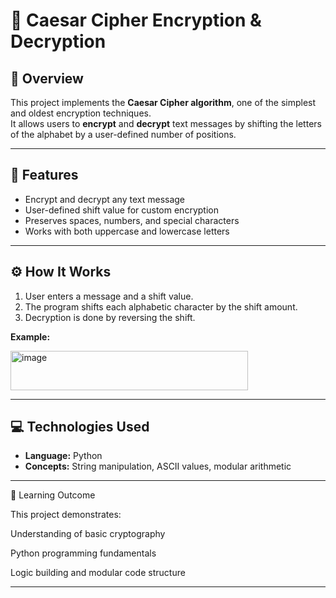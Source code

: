 # 🔐 Caesar Cipher Encryption & Decryption

## 📘 Overview
This project implements the **Caesar Cipher algorithm**, one of the simplest and oldest encryption techniques.  
It allows users to **encrypt** and **decrypt** text messages by shifting the letters of the alphabet by a user-defined number of positions.

---

## 🧠 Features
- Encrypt and decrypt any text message  
- User-defined shift value for custom encryption  
- Preserves spaces, numbers, and special characters  
- Works with both uppercase and lowercase letters

---

## ⚙️ How It Works
1. User enters a message and a shift value.  
2. The program shifts each alphabetic character by the shift amount.  
3. Decryption is done by reversing the shift.  

**Example:**

<img width="380" height="63" alt="image" src="https://github.com/user-attachments/assets/96a8d6fb-e8a4-4d9e-83e1-ba29376e0215" />

---

## 💻 Technologies Used
- **Language:** Python  
- **Concepts:** String manipulation, ASCII values, modular arithmetic

---

🎯 Learning Outcome

This project demonstrates:

Understanding of basic cryptography

Python programming fundamentals

Logic building and modular code structure

---


